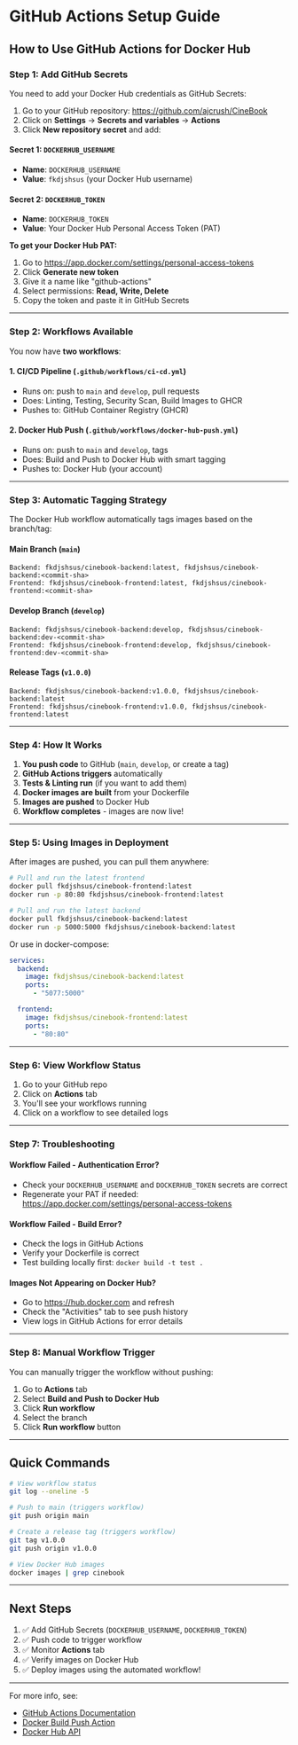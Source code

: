 # GitHub Actions Setup Guide

## How to Use GitHub Actions for Docker Hub

### Step 1: Add GitHub Secrets

You need to add your Docker Hub credentials as GitHub Secrets:

1. Go to your GitHub repository: https://github.com/ajcrush/CineBook
2. Click on **Settings** → **Secrets and variables** → **Actions**
3. Click **New repository secret** and add:

#### Secret 1: `DOCKERHUB_USERNAME`

- **Name**: `DOCKERHUB_USERNAME`
- **Value**: `fkdjshsus` (your Docker Hub username)

#### Secret 2: `DOCKERHUB_TOKEN`

- **Name**: `DOCKERHUB_TOKEN`
- **Value**: Your Docker Hub Personal Access Token (PAT)

**To get your Docker Hub PAT:**

1. Go to https://app.docker.com/settings/personal-access-tokens
2. Click **Generate new token**
3. Give it a name like "github-actions"
4. Select permissions: **Read, Write, Delete**
5. Copy the token and paste it in GitHub Secrets

---

### Step 2: Workflows Available

You now have **two workflows**:

#### **1. CI/CD Pipeline** (`.github/workflows/ci-cd.yml`)

- Runs on: push to `main` and `develop`, pull requests
- Does: Linting, Testing, Security Scan, Build Images to GHCR
- Pushes to: GitHub Container Registry (GHCR)

#### **2. Docker Hub Push** (`.github/workflows/docker-hub-push.yml`)

- Runs on: push to `main` and `develop`, tags
- Does: Build and Push to Docker Hub with smart tagging
- Pushes to: Docker Hub (your account)

---

### Step 3: Automatic Tagging Strategy

The Docker Hub workflow automatically tags images based on the branch/tag:

#### **Main Branch** (`main`)

```
Backend: fkdjshsus/cinebook-backend:latest, fkdjshsus/cinebook-backend:<commit-sha>
Frontend: fkdjshsus/cinebook-frontend:latest, fkdjshsus/cinebook-frontend:<commit-sha>
```

#### **Develop Branch** (`develop`)

```
Backend: fkdjshsus/cinebook-backend:develop, fkdjshsus/cinebook-backend:dev-<commit-sha>
Frontend: fkdjshsus/cinebook-frontend:develop, fkdjshsus/cinebook-frontend:dev-<commit-sha>
```

#### **Release Tags** (`v1.0.0`)

```
Backend: fkdjshsus/cinebook-backend:v1.0.0, fkdjshsus/cinebook-backend:latest
Frontend: fkdjshsus/cinebook-frontend:v1.0.0, fkdjshsus/cinebook-frontend:latest
```

---

### Step 4: How It Works

1. **You push code** to GitHub (`main`, `develop`, or create a tag)
2. **GitHub Actions triggers** automatically
3. **Tests & Linting run** (if you want to add them)
4. **Docker images are built** from your Dockerfile
5. **Images are pushed** to Docker Hub
6. **Workflow completes** - images are now live!

---

### Step 5: Using Images in Deployment

After images are pushed, you can pull them anywhere:

```bash
# Pull and run the latest frontend
docker pull fkdjshsus/cinebook-frontend:latest
docker run -p 80:80 fkdjshsus/cinebook-frontend:latest

# Pull and run the latest backend
docker pull fkdjshsus/cinebook-backend:latest
docker run -p 5000:5000 fkdjshsus/cinebook-backend:latest
```

Or use in docker-compose:

```yaml
services:
  backend:
    image: fkdjshsus/cinebook-backend:latest
    ports:
      - "5077:5000"

  frontend:
    image: fkdjshsus/cinebook-frontend:latest
    ports:
      - "80:80"
```

---

### Step 6: View Workflow Status

1. Go to your GitHub repo
2. Click on **Actions** tab
3. You'll see your workflows running
4. Click on a workflow to see detailed logs

---

### Step 7: Troubleshooting

#### Workflow Failed - Authentication Error?

- Check your `DOCKERHUB_USERNAME` and `DOCKERHUB_TOKEN` secrets are correct
- Regenerate your PAT if needed: https://app.docker.com/settings/personal-access-tokens

#### Workflow Failed - Build Error?

- Check the logs in GitHub Actions
- Verify your Dockerfile is correct
- Test building locally first: `docker build -t test .`

#### Images Not Appearing on Docker Hub?

- Go to https://hub.docker.com and refresh
- Check the "Activities" tab to see push history
- View logs in GitHub Actions for error details

---

### Step 8: Manual Workflow Trigger

You can manually trigger the workflow without pushing:

1. Go to **Actions** tab
2. Select **Build and Push to Docker Hub**
3. Click **Run workflow**
4. Select the branch
5. Click **Run workflow** button

---

## Quick Commands

```bash
# View workflow status
git log --oneline -5

# Push to main (triggers workflow)
git push origin main

# Create a release tag (triggers workflow)
git tag v1.0.0
git push origin v1.0.0

# View Docker Hub images
docker images | grep cinebook
```

---

## Next Steps

1. ✅ Add GitHub Secrets (`DOCKERHUB_USERNAME`, `DOCKERHUB_TOKEN`)
2. ✅ Push code to trigger workflow
3. ✅ Monitor **Actions** tab
4. ✅ Verify images on Docker Hub
5. ✅ Deploy images using the automated workflow!

---

For more info, see:

- [GitHub Actions Documentation](https://docs.github.com/en/actions)
- [Docker Build Push Action](https://github.com/docker/build-push-action)
- [Docker Hub API](https://docs.docker.com/docker-hub/api/)
